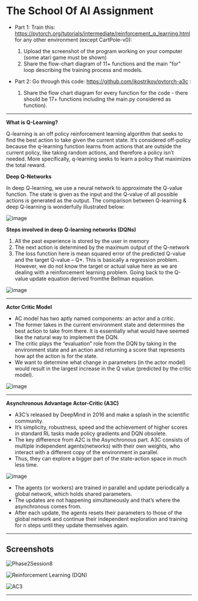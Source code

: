 # The School Of AI Assignment

* Part 1: Train this: https://pytorch.org/tutorials/intermediate/reinforcement_q_learning.html for any other environment (except CartPole-v0):
    1. Upload the screenshot of the program working on your computer (some atari game must be shown)
    2. Share the flow-chart diagram of 11+ functions and the main "for" loop describing the training process and models.

* Part 2: Go through this code: https://github.com/ikostrikov/pytorch-a3c :
    1. Share the flow chart diagram for every function for the code - there should be 17+ functions including the main.py considered as function).

---
**What is Q-Learning?**

Q-learning is an off policy reinforcement learning algorithm that seeks to find the best action to take given the current state. It’s considered off-policy because the q-learning function learns from actions that are outside the current policy, like taking random actions, and therefore a policy isn’t needed. More specifically, q-learning seeks to learn a policy that maximizes the total reward.


**Deep Q-Networks**

In deep Q-learning, we use a neural network to approximate the Q-value function. The state is given as the input and the Q-value of all possible actions is generated as the output. The comparison between Q-learning & deep Q-learning is wonderfully illustrated below:

![image](https://user-images.githubusercontent.com/15984084/77251887-f32d6280-6c76-11ea-83bf-91ea46356d7c.png)

**Steps involved in deep Q-learning networks (DQNs)**
1. All the past experience is stored by the user in memory
2. The next action is determined by the maximum output of the Q-network
3. The loss function here is mean squared error of the predicted Q-value and the target Q-value – Q*. This is basically a regression problem. However, we do not know the target or actual value here as we are dealing with a reinforcement learning problem. Going back to the Q-value update equation derived fromthe Bellman equation.

![image](https://user-images.githubusercontent.com/15984084/77251950-6fc04100-6c77-11ea-93ac-b71098970fe6.png)

---

**Actor Critic Model**
* AC model has two aptly named components: an actor and a critic.
* The former takes in the current environment state and determines the best action to take from there. It is essentially what would have seemed like the natural way to implement the DQN.
* The critic plays the “evaluation” role from the DQN by taking in the environment state and an action and returning a score that represents how apt the action is for the state.
* We want to determine what change in parameters (in the actor model) would result in the largest increase in the Q value (predicted by the critic model).

![image](https://user-images.githubusercontent.com/15984084/77252427-cb8bc980-6c79-11ea-813c-130a07ef51f8.png)

---

**Asynchronous Advantage Actor-Critic (A3C)**
* A3C’s released by DeepMind in 2016 and make a splash in the scientific community.
* It’s simplicity, robustness, speed and the achievement of higher scores in standard RL tasks made policy gradients and DQN obsolete.
* The key difference from A2C is the Asynchronous part. A3C consists of multiple independent agents(networks) with their own weights, who interact with a different copy of the environment in parallel.
* Thus, they can explore a bigger part of the state-action space in much less time.

![image](https://user-images.githubusercontent.com/15984084/77252293-dabe4780-6c78-11ea-8c05-f3cdb4c99a7e.png)

* The agents (or workers) are trained in parallel and update periodically a global network, which holds shared parameters.
* The updates are not happening simultaneously and that’s where the asynchronous comes from.
* After each update, the agents resets their parameters to those of the global network and continue their independent exploration and training for n steps until they update themselves again.





---

## Screenshots

![Phase2Session8](https://user-images.githubusercontent.com/15984084/77251593-3686d180-6c75-11ea-8009-0989a7fb575d.png)


![Reinforcement Learning (DQN)](https://user-images.githubusercontent.com/15984084/77251590-31298700-6c75-11ea-97be-8dc9c3a4c9d2.jpg)

![AC3](https://user-images.githubusercontent.com/15984084/77251606-47cfde00-6c75-11ea-88ca-1a7d00c23e17.png)

---